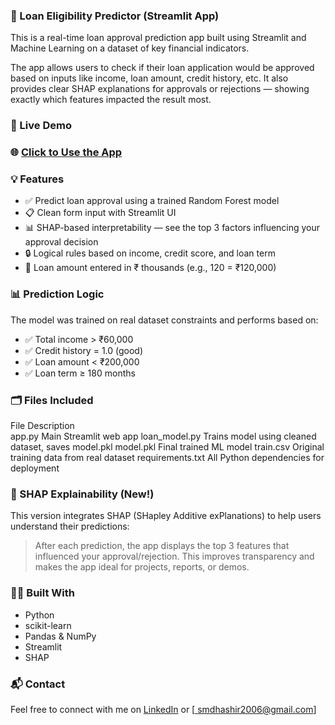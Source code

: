 ### 📘 Loan Eligibility Predictor (Streamlit App)

This is a real-time loan approval prediction app built using Streamlit and Machine Learning on a dataset of key financial indicators.

The app allows users to check if their loan application would be approved based on inputs like income, loan amount, credit history, etc. It also provides clear SHAP explanations for approvals or rejections — showing exactly which features impacted the result most.

### 🚀 Live Demo

### 🌐 [Click to Use the App](https://loan-eligibility-app-123.streamlit.app/)

### 💡 Features
- ✅ Predict loan approval using a trained Random Forest model
- 📋 Clean form input with Streamlit UI
- 📊 SHAP-based interpretability — see the top 3 factors influencing your approval decision
- 🔒 Logical rules based on income, credit score, and loan term
- 🧮 Loan amount entered in ₹ thousands (e.g., 120 = ₹120,000)

### 📊 Prediction Logic
The model was trained on real dataset constraints and performs based on:
- ✅ Total income > ₹60,000
- ✅ Credit history = 1.0 (good)
- ✅ Loan amount < ₹200,000
- ✅ Loan term ≥ 180 months
  
### 🗂 Files Included
File   	Description     
app.py	Main Streamlit web app
loan_model.py	Trains model using cleaned dataset, saves model.pkl
model.pkl	Final trained ML model
train.csv	Original training data from real dataset
requirements.txt	All Python dependencies for deployment

### 🧠 SHAP Explainability (New!)
This version integrates SHAP (SHapley Additive exPlanations) to help users understand their predictions:
> After each prediction, the app displays the top 3 features that influenced your approval/rejection.
This improves transparency and makes the app ideal for projects, reports, or demos.

### 👨‍💻 Built With
- Python
- scikit-learn
- Pandas & NumPy
- Streamlit
- SHAP

### 📬 Contact
Feel free to connect with me on [LinkedIn](www.linkedin.com/in/mohammed-hashir-99793428a) or \[[ smdhashir2006@gmail.com](mailto:smdhashir2006@gmail.com)]
